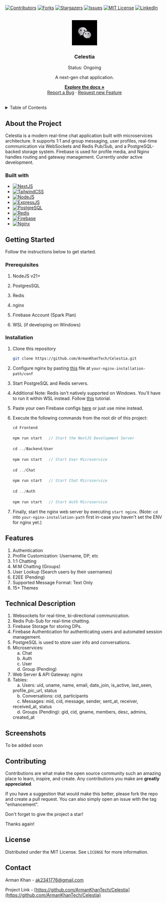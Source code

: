 [![Contributors][contributors-shield]][contributors-url]
[![Forks][forks-shield]][forks-url]
[![Stargazers][stars-shield]][stars-url]
[![Issues][issues-shield]][issues-url]
[![MIT License][license-shield]][license-url]
[![LinkedIn][linkedin-shield]][linkedin-url]



<br />
<div align="center">
  <a href="https://github.com/ArmanKhanTech/Celestia/">
    <img src="https://github.com/ArmanKhanTech/Celestia/blob/master/Frontend/public/logo.png" alt="Logo" width="80" height="80" >
  </a>

  <h3 align="center">Celestia</h3>
  <p align="center">Status: Ongoing</p>
  <p align="center">A next-gen chat application.</p>

  <p align="center">
    <a href="https://github.com/ArmanKhanTech/Celestia"><strong>Explore the docs »</strong></a>
    <br />
    <a href="https://github.com/ArmanKhanTech/Celestia/issues">Report a Bug</a>
    · 
    <a href="https://github.com/ArmanKhanTech/Celestia/issues">Request new Feature</a>
  </p>
</div>
<br />



<details>
  <summary>Table of Contents</summary>
  <ol>
    <li>
      <a href="#about-the-project">About the Project</a>
      <ul>
        <li><a href="#built-with">Built with</a></li>
      </ul>
    </li>
    <li>
      <a href="#getting-started">Getting Started</a>
      <ul>
        <li><a href="#prerequisites">Prerequisites</a></li>
        <li><a href="#installation">Installation</a></li>
      </ul>
    </li>
    <li><a href="#features">Features</a></li>
    <li><a href="#technical-description">Technical Description</a></li>
    <li><a href="#screenshots">Screenshots</a></li>
    <li><a href="#contributing">Contributing</a></li>
    <li><a href="#license">License</a></li>
    <li><a href="#contact">Contact</a></li>
  </ol>
</details>



## About the Project

Celestia is a modern real-time chat application built with microservices architecture. It supports 1:1 and group messaging, user profiles, real-time communication via WebSockets and Redis Pub/Sub, and a PostgreSQL-backed storage system. Firebase is used for profile media, and Nginx handles routing and gateway management. Currently under active development.


### Built with

* [![NextJS][nextjs]][NextJS-url]
* [![TailwindCSS][tailwindcss]][tailwindcss-url]
* [![NodeJS][nodejs]][nodejs-url]
* [![ExpressJS][expressjs]][expressjs-url]
* [![PostgreSQL][postgresql]][postgresql-url]
* [![Redis][redis]][redis-url]
* [![Firebase][firebase]][firebase-url]
* [![Nginx][Nginx]][Nginx-url]



## Getting Started

Follow the instructions below to get started.


### Prerequisites

<ol>
  <li>
    <p>NodeJS v21+</p>
  </li>
  <li>
    <p>PostgresSQL</p>
  </li>
  <li>
    <p>Redis</p>
  </li>
  <li>
    <p>nginx</p>
  </li>
 <li>
    <p>Firebase Account (Spark Plan)</p>
  </li>
 <li>
    <p>WSL (if developing on Windows)</p>
  </li>
</ol>



### Installation

1. Clone this repository
   
   ```sh
   git clone https://github.com/ArmanKhanTech/Celestia.git
   ```

2. Configure nginx by pasting [this](https://github.com/ArmanKhanTech/Celestia/blob/master/Backend/nginx.conf) file at `your-nginx-installation-path/conf`

3. Start PostgreSQL and Redis servers.

4. Additional Note: Redis isn't natively supported on Windows. You'll have to run it within WSL instead. Follow [this](https://redis.io/docs/latest/operate/oss_and_stack/install/archive/install-redis/install-redis-on-windows/) tutorial.

5. Paste your own Firebase configs [here](https://github.com/ArmanKhanTech/Celestia/blob/master/Frontend/src/app/lib/firebase.ts) or just use mine instead.

6. Execute the following commands from the root dir of this project:

      ```js
      cd Frontend
      
      npm run start   // Start the NextJS Development Server
      
      cd ../Backend/User
      
      npm run start   // Start User Microservice
      
      cd ../Chat
      
      npm run start   // Start Chat Microservice
      
      cd ../Auth
      
      npm run start   // Start Auth Microservice
      ``` 

6. Finally, start the nginx web server by executing `start nginx`. (Note: `cd` into `your-nginx-installation-path` first in-case you haven't set the ENV for nginx yet.)
   

## Features

1. Authentication
2. Profile Customization: Username, DP, etc
3. 1:1 Chatting
4. M:M Chatting (Groups)
5. User Lookup (Search users by their usernames)
6. E2EE (Pending)
7. Supported Message Format: Text Only
8. 15+ Themes


## Technical Description

1. Websockets for real-time, bi-directional communication.
2. Redis Pub-Sub for real-time chatting.
3. Firebase Storage for storing DPs.
4. Firebase Authentication for authenticating users and automated session management.
5. PostgreSQL is used to store user info and conversations.
6. Microservices:
   <br>&emsp;a. Chat 
   <br>&emsp;b. Auth 
   <br>&emsp;c. User 
   <br>&emsp;d. Group (Pending)
7. Web Server & API Gateway: nginx
8. Tables:
   <br>&emsp;a. Users: uid, uname, name, email, date_join, is_active, last_seen, profile_pic_url, status
   <br>&emsp;b. Conversations: cid, participants 
   <br>&emsp;c. Messages: mid, cid, message, sender, sent_at, receiver, received_at, status 
   <br>&emsp;d. Groups (Pending): gid, cid, gname, members, desc, admins, created_at
   

## Screenshots


To be added soon



## Contributing

Contributions are what make the open source community such an amazing place to learn, inspire, and create. Any contributions you make are **greatly appreciated**.

If you have a suggestion that would make this better, please fork the repo and create a pull request. You can also simply open an issue with the tag "enhancement".

Don't forget to give the project a star! 

Thanks again!



## License

Distributed under the MIT License. See `LICENSE` for more information.



## Contact

Arman Khan - ak2341776@gmail.com

Project Link - [https://github.com/ArmanKhanTech/Celestia](https://github.com/ArmanKhanTech/Celestia)



[contributors-shield]: https://img.shields.io/github/contributors/ArmanKhanTech/Celestia.svg?style=for-the-badge
[contributors-url]: https://github.com/ArmanKhanTech/Celestia/graphs/contributors
[forks-shield]: https://img.shields.io/github/forks/ArmanKhanTech/Celestia.svg?style=for-the-badge
[forks-url]: https://github.com/ArmanKhanTech/Celestia/network/members
[stars-shield]: https://img.shields.io/github/stars/ArmanKhanTech/Celestia.svg?style=for-the-badge
[stars-url]: https://github.com/ArmanKhanTech/Celestia/stargazers
[issues-shield]: https://img.shields.io/github/issues/ArmanKhanTech/Celestia.svg?style=for-the-badge
[issues-url]: https://github.com/ArmanKhanTech/Celestia/issues
[license-shield]: https://img.shields.io/github/license/ArmanKhanTech/Celestia.svg?style=for-the-badge
[license-url]: https://github.com/ArmanKhanTech/Celestia/blob/master/LICENSE
[linkedin-shield]: https://img.shields.io/badge/-LinkedIn-black.svg?style=for-the-badge&Screenshot=linkedin&colorB=555
[linkedin-url]: https://www.linkedin.com/in/arman-khan-25b624205/
[nodejs]: https://img.shields.io/badge/node.js-6DA55F?style=for-the-badge&logo=node.js&logoColor=white
[nodejs-url]: https://nodejs.org/en
[nextjs]: https://img.shields.io/badge/Next-black?style=for-the-badge&logo=next.js&logoColor=white
[nextjs-url]: https://nextjs.org/
[redis]: https://img.shields.io/badge/redis-%23DD0031.svg?style=for-the-badge&logo=redis&logoColor=white
[redis-url]: https://nodejs.org/en
[nginx]: https://img.shields.io/badge/nginx-%23009639.svg?style=for-the-badge&logo=nginx&logoColor=white
[nginx-url]: https://nginx.org/
[firebase]: https://img.shields.io/badge/firebase-a08021?style=for-the-badge&logo=firebase&logoColor=ffcd34
[firebase-url]: https://firebase.google.com/
[postgresql]: https://img.shields.io/badge/postgres-%23316192.svg?style=for-the-badge&logo=postgresql&logoColor=white
[postgresql-url]: https://www.postgresql.org/
[tailwindcss]: https://img.shields.io/badge/tailwindcss-%2338B2AC.svg?style=for-the-badge&logo=tailwind-css&logoColor=white
[tailwindcss-url]: https://tailwindcss.com/
[expressjs]: https://img.shields.io/badge/express.js-%23404d59.svg?style=for-the-badge&logo=express&logoColor=%2361DAFB
[expressjs-url]: https://expressjs.com/
